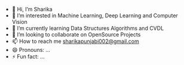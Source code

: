 - 👋 Hi, I’m Sharika
- 👀 I’m interested in Machine Learning, Deep Learning and Computer Vision
- 🌱 I’m currently learning Data Structures Algorithms and CVDL 
- 💞️ I’m looking to collaborate on OpenSource Projects
- 📫 How to reach me sharikapunjabi002@gmail.com
- 😄 Pronouns: ...
- ⚡ Fun fact: ...

<!---
Sharika224/Sharika224 is a ✨ special ✨ repository because its `README.md` (this file) appears on your GitHub profile.
You can click the Preview link to take a look at your changes.
--->
